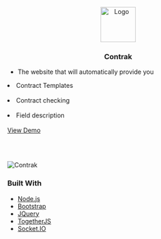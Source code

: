<!-- Contrak by ACELA team -->
<br />
<div align="center">
    <img src="https://cdn-icons.flaticon.com/png/512/2493/premium/2493530.png?token=exp=1640288403~hmac=2f4a035a7a0dc0c6ed6a9e3b7548299f" alt="Logo" width="80" height="80">
  </a>

<h3 align="center">Contrak</h3>
</div>


* The website that will automatically provide you
<li>Contract Templates</li>
<br />
<li>Contract checking</li>
<br />
<li>Field description</li>
<br />
<a href="https://legal-contrak.herokuapp.com/">View Demo</a>
</p>
<br />
<br />



![Contrak](https://user-images.githubusercontent.com/62151531/147284492-49bbaa7f-2146-4378-ae6d-9a530712732e.png)


### Built With

* [Node.js](https://nextjs.org/)
* [Bootstrap](https://getbootstrap.com)
* [JQuery](https://jquery.com)
* [TogetherJS](https://togetherjs.com/)
* [Socket.IO](https://socket.io/)


